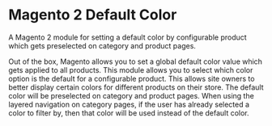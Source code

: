 # Magento 2 Default Color

A Magento 2 module for setting a default color by configurable product which gets preselected on category and product pages.

Out of the box, Magento allows you to set a global default color value which gets applied to all products. This module allows you to select which color option is the default for a configurable product. This allows site owners to better display certain colors for different products on their store. The default color will be preselected on category and product pages. When using the layered navigation on category pages, if the user has already selected a color to filter by, then that color will be used instead of the default color.
